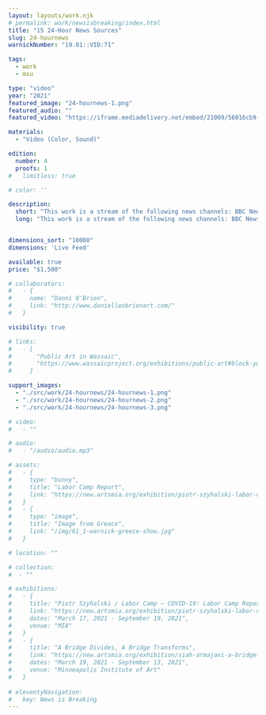 ```yaml
---
layout: layouts/work.njk
# permalink: work/newsisbreaking/index.html
title: "15 24-Hour News Sources"
slug: 24-hournews
warnickNumber: "19.01::VID:71"

tags:
  - work
  - msu

type: "video"
year: "2021"
featured_image: "24-hournews-1.png"
featured_audio: ""
featured_video: "https://iframe.mediadelivery.net/embed/21069/56016cb9-4fc6-4d91-8a51-652d31b76211"

materials: 
  - "Video (Color, Sound)"

edition: 
  number: 4
  proofs: 1
#   limitless: true

# color: ''

description:
  short: "This work is a stream of the following news channels: BBC News Channel, Sky News, Euronews, France 24, RT, Deutsche Welle, NHK World, CCTV News Channel, New Delhi Television (NDTV), Al Jazeera, Al Arabiya, A24, SABC News, CNN, Fox News Channel, and MSNBC"
  long: "This work is a stream of the following news channels: BBC News Channel, Sky News, Euronews, France 24, RT, Deutsche Welle, NHK World, CCTV News Channel, New Delhi Television (NDTV), Al Jazeera, Al Arabiya, A24, SABC News, CNN, Fox News Channel, and MSNBC"


dimensions_sort: "10000"
dimensions: 'Live Feed'

available: true
price: "$1,500"

# collaborators:
#   - {
#     name: "Danni O'Brien",
#     link: "http://www.danielleobrienart.com/"
#   }

visibility: true

# links:
#   - [
#       "Public Art in Wassaic",
#       "https://www.wassaicproject.org/exhibitions/public-art#block-yui_3_17_2_1_1635259463800_75918",
#     ]

support_images: 
  - "./src/work/24-hournews/24-hournews-1.png"
  - "./src/work/24-hournews/24-hournews-2.png"
  - "./src/work/24-hournews/24-hournews-3.png"

# video:
#   - ""

# audio:
#   - "/audio/audio.mp3"

# assets: 
#   - {
#     type: "bunny",
#     title: "Labor Camp Report",
#     link: "https://new.artsmia.org/exhibition/piotr-szyhalski-labor-camp-covid-19-labor-camp-report"
#   }
#   - {
#     type: "image",
#     title: "Image from Greace",
#     link: "/img/61_1-warnick-greece-show.jpg"
#   }

# location: ""

# collection:
#  - ""

# exhibitions:
#   - {
#     title: "Piotr Szyhalski / Labor Camp – COVID-19: Labor Camp Report",
#     link: "https://new.artsmia.org/exhibition/piotr-szyhalski-labor-camp-covid-19-labor-camp-report",
#     dates: "March 17, 2021 - September 19, 2021",
#     venue: "MIA"
#   }
#   - {
#     title: "A Bridge Divides, A Bridge Transforms",
#     link: "https://new.artsmia.org/exhibition/siah-armajani-a-bridge-divides-a-bridge-transforms",
#     dates: "March 19, 2021 - September 13, 2021",
#     venue: "Minneapolis Institute of Art"
#   }
  
# eleventyNavigation:
#   key: News is Breaking
---
```

